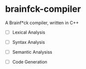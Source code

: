 # brainfck-compiler
A Brainf*ck compiler, written in C++


- [ ] Lexical Analysis

- [ ] Syntax Analysis

- [ ] Semantic Analysiss

- [ ] Code Generation
